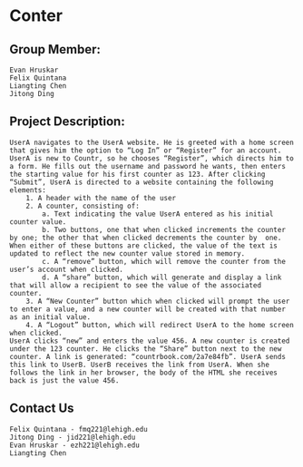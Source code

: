 # Conter

## Group Member:
	Evan Hruskar
	Felix Quintana
	Liangting Chen
	Jitong Ding

## Project Description:
	UserA navigates to the UserA website. He is greeted with a home screen that gives him the option to “Log In” or “Register” for an account. UserA is new to Countr, so he chooses “Register”, which directs him to a form. He fills out the username and password he wants, then enters the starting value for his first counter as 123. After clicking “Submit”, UserA is directed to a website containing the following elements:
		1. A header with the name of the user
		2. A counter, consisting of:
			a. Text indicating the value UserA entered as his initial counter value.
			b. Two buttons, one that when clicked increments the counter by one; the other that when clicked decrements the counter by 	one. When either of these buttons are clicked, the value of the text is updated to reflect the new counter value stored in memory.
			c. A “remove” button, which will remove the counter from the user’s account when clicked.
			d. A “share” button, which will generate and display a link that will allow a recipient to see the value of the associated counter.
		3. A “New Counter” button which when clicked will prompt the user to enter a value, and a new counter will be created with that number as an initial value.
		4. A “Logout” button, which will redirect UserA to the home screen when clicked.
	UserA clicks “new” and enters the value 456. A new counter is created under the 123 counter. He clicks the “Share” button next to the new counter. A link is generated: “countrbook.com/2a7e84fb”. UserA sends this link to UserB. UserB receives the link from UserA. When she follows the link in her browser, the body of the HTML she receives back is just the value 456.


## Contact Us
	Felix Quintana - fmq221@lehigh.edu
	Jitong Ding - jid221@lehigh.edu
	Evan Hruskar - ezh221@lehigh.edu
	Liangting Chen
